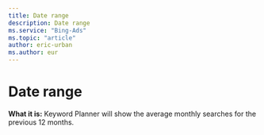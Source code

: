 ```yaml
---
title: Date range
description: Date range
ms.service: "Bing-Ads"
ms.topic: "article"
author: eric-urban
ms.author: eur
---
```


# Date range

**What it is:** Keyword Planner will show the average monthly searches for the previous 12 months.


